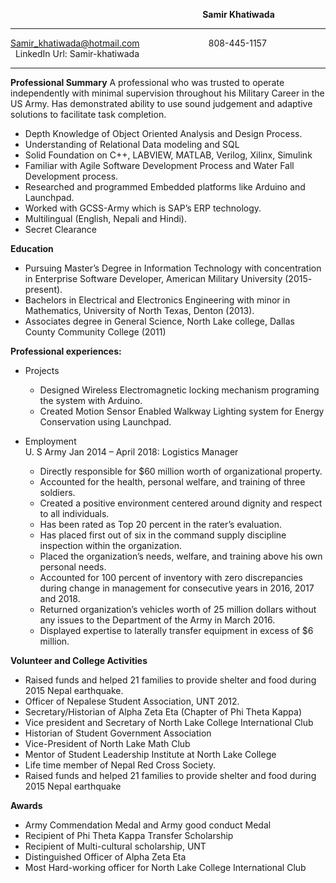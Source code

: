  &nbsp; &nbsp; &nbsp; &nbsp; &nbsp; &nbsp; &nbsp; &nbsp; &nbsp; &nbsp; &nbsp; &nbsp; &nbsp; &nbsp; &nbsp; &nbsp; &nbsp; &nbsp; &nbsp; &nbsp; &nbsp; &nbsp; &nbsp; &nbsp; &nbsp; &nbsp; &nbsp;  &nbsp; &nbsp; &nbsp; &nbsp; &nbsp; &nbsp; &nbsp; &nbsp;&nbsp;&nbsp;&nbsp;&nbsp;&nbsp;&nbsp;&nbsp;&nbsp;&nbsp;**Samir Khatiwada**  

----------------------------------------------------------------------------------------------------------------------------
Samir_khatiwada@hotmail.com &nbsp;&nbsp; &nbsp; &nbsp; &nbsp; &nbsp;  &nbsp; &nbsp;&nbsp; &nbsp; &nbsp; &nbsp; &nbsp;  &nbsp;&nbsp;   808-445-1157 &nbsp; &nbsp; &nbsp; &nbsp;  &nbsp; &nbsp; &nbsp; &nbsp; &nbsp; &nbsp; &nbsp; &nbsp;                                LinkedIn Url: Samir-khatiwada 

-------------------------------------------------------------------------------------------------------------------------------

**Professional Summary**
A professional who was trusted to operate independently with minimal supervision throughout his Military Career in the US Army. Has demonstrated ability to use sound judgement and adaptive solutions to facilitate task completion. 
* Depth Knowledge of Object Oriented Analysis and Design Process. 
*	Understanding of Relational Data modeling and SQL
*	Solid Foundation on C++, LABVIEW, MATLAB, Verilog, Xilinx, Simulink
*	Familiar with Agile Software Development Process and Water Fall Development process.
*	Researched and programmed Embedded platforms like Arduino and Launchpad.
*	Worked with GCSS-Army which is SAP’s ERP technology. 
*	Multilingual (English, Nepali and Hindi). 
* Secret Clearance

**Education**
*	Pursuing Master’s Degree in Information Technology with concentration in Enterprise Software Developer, American Military University (2015- present). 
*	Bachelors in Electrical and Electronics Engineering with minor in Mathematics, University of North Texas, Denton (2013). 
*	Associates degree in General Science, North Lake college, Dallas County Community College (2011)

**Professional experiences:**
 * Projects
    * Designed Wireless Electromagnetic locking mechanism programing the system with Arduino.
    * Created Motion Sensor Enabled Walkway Lighting system for Energy Conservation using Launchpad. 

* Employment  
U. S Army Jan 2014 – April 2018: Logistics Manager
    *	Directly responsible for $60 million worth of organizational property.
    *	Accounted for the health, personal welfare, and training of three soldiers.
    *	Created a positive environment centered around dignity and respect to all individuals. 
    *	Has been rated as Top 20 percent in the rater’s evaluation.
    *	Has placed first out of six in the command supply discipline inspection within the organization.
    *	Placed the organization’s needs, welfare, and training above his own personal needs.
    *	Accounted for 100 percent of inventory with zero discrepancies during change in management for consecutive years in 2016, 2017 and 2018.
    *	Returned organization’s vehicles worth of 25 million dollars without any issues to the Department of the Army in March 2016.
   *	Displayed expertise to laterally transfer equipment in excess of $6 million.

**Volunteer and College Activities**
*	Raised funds and helped 21 families to provide shelter and food during 2015 Nepal earthquake.
*	Officer of Nepalese Student Association, UNT 2012.
*	Secretary/Historian of Alpha Zeta Eta (Chapter of Phi Theta Kappa)
* Vice president and Secretary of North Lake College International Club 
* Historian of Student Government Association 
*	Vice-President of North Lake Math Club
*	Mentor of Student Leadership Institute at North Lake College
*	Life time member of Nepal Red Cross Society.
*	Raised funds and helped 21 families to provide shelter and food during 2015 Nepal earthquake

**Awards**
* Army Commendation Medal and Army good conduct Medal
*	Recipient of Phi Theta Kappa Transfer Scholarship
* Recipient of Multi-cultural scholarship, UNT
*	Distinguished Officer of Alpha Zeta Eta
*	Most Hard-working officer for North Lake College International Club








